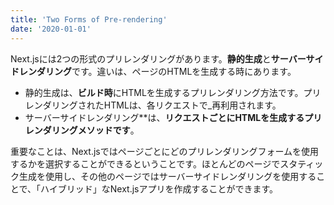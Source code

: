 ```yaml
---
title: 'Two Forms of Pre-rendering'
date: '2020-01-01'
---
```


Next.jsには2つの形式のプリレンダリングがあります。**静的生成**と**サーバーサイドレンダリング**です。違いは、ページのHTMLを生成する時にあります。

- 静的生成は、**ビルド時**にHTMLを生成するプリレンダリング方法です。プリレンダリングされたHTMLは、各リクエストで_再利用されます。
- サーバーサイドレンダリング**は、**リクエストごとにHTMLを生成するプリレンダリングメソッドです**。

重要なことは、Next.jsではページごとにどのプリレンダリングフォームを使用するかを選択することができるということです。ほとんどのページでスタティック生成を使用し、その他のページではサーバーサイドレンダリングを使用することで、「ハイブリッド」なNext.jsアプリを作成することができます。